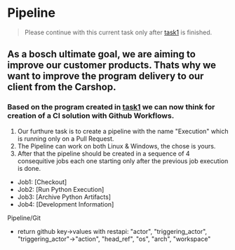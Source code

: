 # Pipeline

> Please continue with this current task only after [task1](./Task1.md) is finished.

## As a bosch ultimate goal, we are aiming to improve our customer products. Thats why we want to improve the program delivery to our client from the Carshop.
### Based on the program created in [task1](./Task1.md) we can now think for creation of a CI solution with Github Workflows.

1. Our furthure task is to create a pipeline with the name "Execution" which is running only on a Pull Request.
2. The Pipeline can work on both Linux & Windows, the chose is yours.
3. After that the pipeline should be created in a sequence of 4 consequitive jobs each one starting only after the previous job execution is done.

- Job1: [Checkout]
- Job2: [Run Python Execution]
- Job3: [Archive Python Artifacts]
- Job4: [Development Information]

Pipeline/Git
 - return github key->values with restapi:
	"actor",
	"triggering_actor",
	"triggering_actor"->"action",
	"head_ref",
	"os",
	"arch",
	"workspace"
